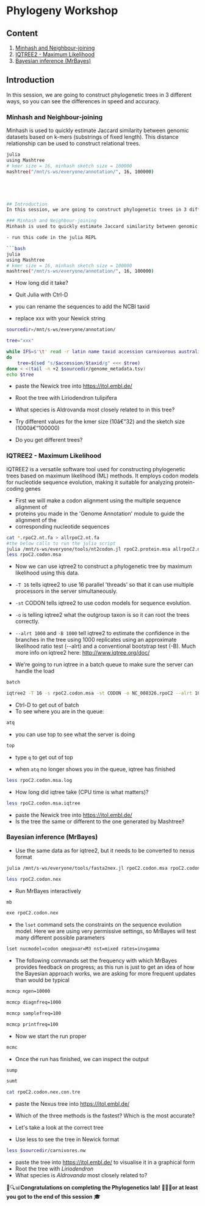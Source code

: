 # Phylogeny Workshop

## Content
1. [Minhash and Neighbour-joining](#minhash-and-neighbour-joining)
2. [IQTREE2 - Maximum Likelihood](#iqtree2---maximum-likelihood)
3. [Bayesian inference (MrBayes)](#bayesian-inference-mrbayes)

## Introduction
In this session, we are going to construct phylogenetic trees in 3 different ways, so you can see the differences in speed and accuracy.

### Minhash and Neighbour-joining
Minhash is used to quickly estimate Jaccard similarity between genomic datasets based on k-mers (substrings of fixed length). This distance relationship can be used to construct relational trees.

```bash 
julia
using Mashtree
# kmer size = 16, minhash sketch size = 100000
mashtree("/mnt/s-ws/everyone/annotation/", 16, 100000)





## Introduction
In this session, we are going to construct phylogenetic trees in 3 different ways, so you can see the differences in speed and accuracy

### Minhash and Neighbour-joining
Minhash is used to quickly estimate Jaccard similarity between genomic datasets based on k-mers (substrings of fixed length). This distance relationship can be used to construct relational trees

- run this code in the julia REPL

```bash 
julia
using Mashtree
# kmer size = 16, minhash sketch size = 100000
mashtree("/mnt/s-ws/everyone/annotation/", 16, 100000)
```
- How long did it take?
- Quit Julia with Ctrl-D

- you can rename the sequences to add the NCBI taxid
- replace xxx with your Newick string

```bash
sourcedir=/mnt/s-ws/everyone/annotation/

tree="xxx"

while IFS=$'\t' read -r latin name taxid accession carnivorous australian
do
    tree=$(sed "s/$accession/$taxid/g" <<< $tree)
done < <(tail -n +2 $sourcedir/genome_metadata.tsv)
echo $tree
```

- paste the Newick tree into https://itol.embl.de/

- Root the tree with Liriodendron tulipifera
- What species is Aldrovanda most closely related to in this tree?
- Try different values for the kmer size (10â€“32) and the sketch size (1000â€“100000)
- Do you get different trees?


### IQTREE2 - Maximum Likelihood
IQTREE2 is a versatile software tool used for constructing phylogenetic trees based on maximum likelihood (ML) methods. It employs codon models for nucleotide sequence evolution, making it suitable for analyzing protein-coding genes

- First we will make a codon alignment using the multiple sequence alignment of
- proteins you made in the 'Genome Annotation' module to guide the alignment of the
- corresponding nucleotide sequences

```bash
cat *.rpoC2.nt.fa > allrpoC2.nt.fa
#the below calls to run the julia script
julia /mnt/s-ws/everyone/tools/nt2codon.jl rpoC2.protein.msa allrpoC2.nt.fa rpoC2.codon.msa
less rpoC2.codon.msa
```

- Now we can use iqtree2 to construct a phylogenetic tree by maximum likelihood using this data.
- `-T 16` tells iqtree2 to use 16 parallel 'threads' so that it can use multiple processors in the server simultaneously.
- `-st` CODON tells iqtree2 to use codon models for sequence evolution.
- `-o` is telling iqtree2 what the outgroup taxon is so it can root the trees correctly.
- `--alrt 1000` and `-B 1000` tell iqtree2 to estimate the confidence in the branches in the tree using 1000 replicates using an approximate likelihood ratio test (--alrt) and a conventional bootstrap test (-B). Much more info on iqtree2 here: http://www.iqtree.org/doc/

- We're going to run iqtree in a batch queue to make sure the server can handle the load

```bash
batch

iqtree2 -T 16 -s rpoC2.codon.msa -st CODON -o NC_008326.rpoC2 --alrt 1000 -B 1000
```

- Ctrl-D to get out of batch
- To see where you are in the queue:

```bash
atq
```

- you can use top to see what the server is doing

```bash
top
```

- type `q` to get out of top

- when `atq` no longer shows you in the queue, iqtree has finished

```bash
less rpoC2.codon.msa.log
```

- How long did iqtree take (CPU time is what matters)?

```bash
less rpoC2.codon.msa.iqtree
```

- paste the Newick tree into https://itol.embl.de/
- Is the tree the same or different to the one generated by Mashtree?


### Bayesian inference (MrBayes)

- Use the same data as for iqtree2, but it needs to be converted to nexus format

```bash
julia /mnt/s-ws/everyone/tools/fasta2nex.jl rpoC2.codon.msa rpoC2.codon.nex

less rpoC2.codon.nex
```

- Run MrBayes interactively

```bash
mb

exe rpoC2.codon.nex
```

- the `lset` command sets the constraints on the sequence evolution model. Here we are using very permissive settings, so MrBayes will test many different possible parameters

```bash
lset nucmodel=codon omegavar=M3 nst=mixed rates=invgamma
```

- The following commands set the frequency with which MrBayes provides feedback on progress; as this run is just to get an idea of how the Bayesian approach works, we are asking for more frequent updates than would be typical

```bash
mcmcp ngen=10000

mcmcp diagnfreq=1000

mcmcp samplefreq=100

mcmcp printfreq=100
```

- Now we start the run proper

```bash
mcmc
```
- Once the run has finished, we can inspect the output

```bash
sump

sumt

cat rpoC2.codon.nex.con.tre 
```

- paste the Nexus tree into https://itol.embl.de/

- Which of the three methods is the fastest? Which is the most accurate?

- Let's take a look at the correct tree
- Use less to see the tree in Newick format

```bash
less $sourcedir/carnivores.nw
```
- paste the tree into https://itol.embl.de/ to visualise it in a graphical form
- Root the tree with *Liriodendron*
- What species is *Aldrovanda* most closely related to?

🌱🔍📊**Congratulations on completing the Phylogenetics lab!** 🌿🔬✨**or at least you got to the end of this session** 🎓

